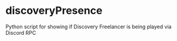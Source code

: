 # discoveryPresence
Python script for showing if Discovery Freelancer is being played via Discord RPC

